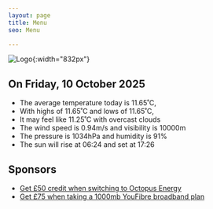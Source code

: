 ```yaml
---
layout: page
title: Menu
seo: Menu

---
```


![Logo](/images/logo.jpg){:width="832px"}

<!-- weather_marker starts -->
## On Friday, 10 October 2025

- The average temperature today is 11.65˚C,
- With highs of 11.65˚C and lows of 11.65˚C,
- It may feel like 11.25˚C with overcast clouds
- The wind speed is 0.94m/s and visibility is 10000m
- The pressure is 1034hPa and humidity is 91%
- The sun will rise at 06:24 and set at 17:26

<!-- weather_marker ends -->

## Sponsors

- [Get £50 credit when switching to Octopus Energy](https://bit.ly/3oD1nnS)
- [Get £75 when taking a 1000mb YouFibre broadband plan](https://aklam.io/91zWhU?)
